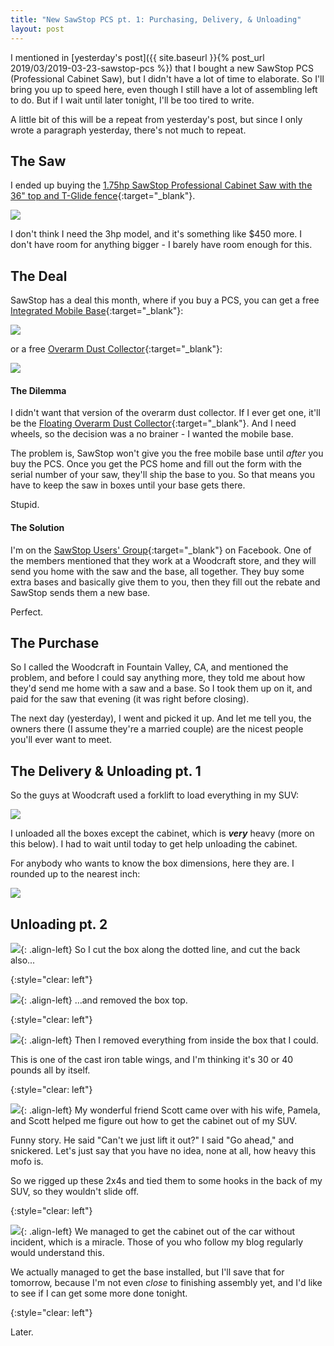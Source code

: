 ```yaml
---
title: "New SawStop PCS pt. 1: Purchasing, Delivery, & Unloading"
layout: post
---
```

I mentioned in [yesterday's post]({{ site.baseurl }}{% post_url 2019/03/2019-03-23-sawstop-pcs %}) that I bought a new SawStop PCS (Professional Cabinet Saw), but I didn't have a lot of time to elaborate. So I'll bring you up to speed here, even though I still have a lot of assembling left to do. But if I wait until later tonight, I'll be too tired to write.

A little bit of this will be a repeat from yesterday's post, but since I only wrote a paragraph yesterday, there's not much to repeat.

## The Saw

I ended up buying the [1.75hp SawStop Professional Cabinet Saw with the 36" top and T-Glide fence](https://www.woodcraft.com/products/sawstop-1-75-hp-professional-cabinet-saw-with-36-professional-t-glide-fence-system-pcs175-tgp236){:target="_blank"}.

![](/assets/images-posts/2019/03/2019-03-24.1.01.jpg)

I don't think I need the 3hp model, and it's something like $450 more. I don't have room for anything bigger - I barely have room enough for this.

## The Deal

SawStop has a deal this month, where if you buy a PCS, you can get a free [Integrated Mobile Base](https://www.sawstop.com/table-saws/by-model/professional-cabinet-saw-mobilty){:target="_blank"}:

![](/assets/images-posts/2019/03/2019-03-24.1.02.jpg)

or a free [Overarm Dust Collector](https://www.sawstop.com/table-saws/by-model/overarm-dust-collection){:target="_blank"}:

![](/assets/images-posts/2019/03/2019-03-24.1.03.jpg)

#### The Dilemma

I didn't want that version of the overarm dust collector. If I ever get one, it'll be the [Floating Overarm Dust Collector](https://www.sawstop.com/table-saws/by-model/floating-overarm-dust-collection-guard){:target="_blank"}. And I need wheels, so the decision was a no brainer - I wanted the mobile base.

The problem is, SawStop won't give you the free mobile base until *after* you buy the PCS. Once you get the PCS home and fill out the form with the serial number of your saw, they'll ship the base to you. So that means you have to keep the saw in boxes until your base gets there.

Stupid.

#### The Solution

I'm on the [SawStop Users' Group](https://www.facebook.com/groups/sawstopusersgroup/){:target="_blank"} on Facebook. One of the members mentioned that they work at a Woodcraft store, and they will send you home with the saw and the base, all together. They buy some extra bases and basically give them to you, then they fill out the rebate and SawStop sends them a new base.

Perfect.

## The Purchase

So I called the Woodcraft in Fountain Valley, CA, and mentioned the problem, and before I could say anything more, they told me about how they'd send me home with a saw and a base. So I took them up on it, and paid for the saw that evening (it was right before closing).

The next day (yesterday), I went and picked it up. And let me tell you, the owners there (I assume they're a married couple) are the nicest people you'll ever want to meet.

## The Delivery & Unloading pt. 1

So the guys at Woodcraft used a forklift to load everything in my SUV:

![](/assets/images-posts/2019/03/2019-03-24.1.04.jpg)

I unloaded all the boxes except the cabinet, which is ***very*** heavy (more on this below). I had to wait until today to get help unloading the cabinet.

For anybody who wants to know the box dimensions, here they are. I rounded up to the nearest inch:

![](/assets/images-posts/2019/03/2019-03-24.1.05.jpg)

## Unloading pt. 2

![](/assets/images-posts/2019/03/2019-03-24.1.06.jpg){: .align-left}
So I cut the box along the dotted line, and cut the back also...

{:style="clear: left"}

![](/assets/images-posts/2019/03/2019-03-24.1.07.jpg){: .align-left}
...and removed the box top.

{:style="clear: left"}

![](/assets/images-posts/2019/03/2019-03-24.1.08.jpg){: .align-left}
Then I removed everything from inside the box that I could.

This is one of the cast iron table wings, and I'm thinking it's 30 or 40 pounds all by itself.

{:style="clear: left"}

![](/assets/images-posts/2019/03/2019-03-24.1.09.jpg){: .align-left}
My wonderful friend Scott came over with his wife, Pamela, and Scott helped me figure out how to get the cabinet out of my SUV.

Funny story. He said "Can't we just lift it out?" I said "Go ahead," and snickered. Let's just say that you have no idea, none at all, how heavy this mofo is.

So we rigged up these 2x4s and tied them to some hooks in the back of my SUV, so they wouldn't slide off.

{:style="clear: left"}

![](/assets/images-posts/2019/03/2019-03-24.1.10.jpg){: .align-left}
We managed to get the cabinet out of the car without incident, which is a miracle. Those of you who follow my blog regularly would understand this.

We actually managed to get the base installed, but I'll save that for tomorrow, because I'm not even *close* to finishing assembly yet, and I'd like to see if I can get some more done tonight.

{:style="clear: left"}

Later.